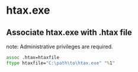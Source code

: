 ﻿# htax.exe

## Associate htax.exe with .htax file

note: Administrative privileges are required.

```cmd
assoc .htax=htaxfile
ftype htaxfile="C:\path\to\htax.exe" "%1"
```

